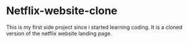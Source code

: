 # Netflix-website-clone
This is my first side project since i started learning coding. It is a cloned version of the netflix website landing page.
